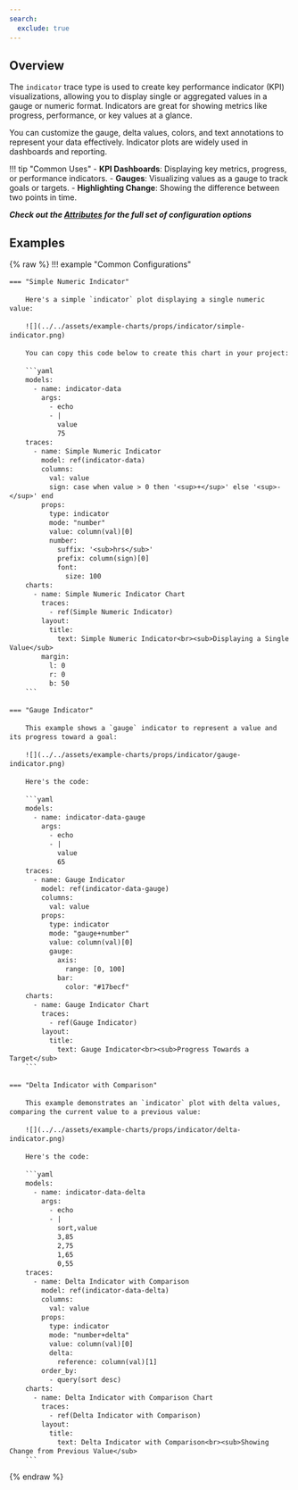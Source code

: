 ```yaml
---
search:
  exclude: true
---
```

<!--start-->
## Overview

The `indicator` trace type is used to create key performance indicator (KPI) visualizations, allowing you to display single or aggregated values in a gauge or numeric format. Indicators are great for showing metrics like progress, performance, or key values at a glance.

You can customize the gauge, delta values, colors, and text annotations to represent your data effectively. Indicator plots are widely used in dashboards and reporting.

!!! tip "Common Uses"
    - **KPI Dashboards**: Displaying key metrics, progress, or performance indicators.
    - **Gauges**: Visualizing values as a gauge to track goals or targets.
    - **Highlighting Change**: Showing the difference between two points in time.

_**Check out the [Attributes](../configuration/Trace/Props/Indicator/#attributes) for the full set of configuration options**_

## Examples

{% raw %}
!!! example "Common Configurations"

    === "Simple Numeric Indicator"

        Here's a simple `indicator` plot displaying a single numeric value:

        ![](../../assets/example-charts/props/indicator/simple-indicator.png)

        You can copy this code below to create this chart in your project:

        ```yaml
        models:
          - name: indicator-data
            args:
              - echo
              - |
                value
                75
        traces:
          - name: Simple Numeric Indicator
            model: ref(indicator-data)
            columns:
              val: value
              sign: case when value > 0 then '<sup>+</sup>' else '<sup>-</sup>' end
            props:
              type: indicator
              mode: "number"
              value: column(val)[0]
              number: 
                suffix: '<sub>hrs</sub>'
                prefix: column(sign)[0]
                font: 
                  size: 100
        charts:
          - name: Simple Numeric Indicator Chart
            traces:
              - ref(Simple Numeric Indicator)
            layout:
              title:
                text: Simple Numeric Indicator<br><sub>Displaying a Single Value</sub>
            margin: 
              l: 0
              r: 0
              b: 50 
        ```

    === "Gauge Indicator"

        This example shows a `gauge` indicator to represent a value and its progress toward a goal:

        ![](../../assets/example-charts/props/indicator/gauge-indicator.png)

        Here's the code:

        ```yaml
        models:
          - name: indicator-data-gauge
            args:
              - echo
              - |
                value
                65
        traces:
          - name: Gauge Indicator
            model: ref(indicator-data-gauge)
            columns: 
              val: value
            props:
              type: indicator
              mode: "gauge+number"
              value: column(val)[0]
              gauge:
                axis:
                  range: [0, 100]
                bar:
                  color: "#17becf"
        charts:
          - name: Gauge Indicator Chart
            traces:
              - ref(Gauge Indicator)
            layout:
              title:
                text: Gauge Indicator<br><sub>Progress Towards a Target</sub>
        ```

    === "Delta Indicator with Comparison"

        This example demonstrates an `indicator` plot with delta values, comparing the current value to a previous value:

        ![](../../assets/example-charts/props/indicator/delta-indicator.png)

        Here's the code:

        ```yaml
        models:
          - name: indicator-data-delta
            args:
              - echo
              - |
                sort,value
                3,85
                2,75
                1,65
                0,55
        traces:
          - name: Delta Indicator with Comparison
            model: ref(indicator-data-delta)
            columns: 
              val: value 
            props:
              type: indicator
              mode: "number+delta"
              value: column(val)[0]
              delta:
                reference: column(val)[1]
            order_by: 
              - query(sort desc)
        charts:
          - name: Delta Indicator with Comparison Chart
            traces:
              - ref(Delta Indicator with Comparison)
            layout:
              title:
                text: Delta Indicator with Comparison<br><sub>Showing Change from Previous Value</sub>
        ```

{% endraw %}
<!--end-->